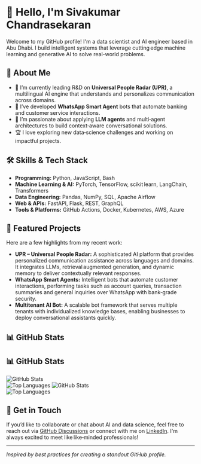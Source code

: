 # 👋 Hello, I'm Sivakumar Chandrasekaran  
Welcome to my GitHub profile! I'm a data scientist and AI engineer based in Abu Dhabi. I build intelligent systems that leverage cutting edge machine learning and generative AI to solve real-world problems.  

## 🌟 About Me  
- 🔭 I’m currently leading R&D on **Universal People Radar (UPR)**, a multilingual AI engine that understands and personalizes communication across domains.  
- 📱 I’ve developed **WhatsApp Smart Agent** bots that automate banking and customer service interactions.  
- 🧠 I’m passionate about applying **LLM agents** and multi‑agent architectures to build context‑aware conversational solutions.  
- 🏆 I love exploring new data‑science challenges and working on impactful projects.  

## 🛠️ Skills & Tech Stack  
- **Programming:** Python, JavaScript, Bash  
- **Machine Learning & AI:** PyTorch, TensorFlow, scikit learn, LangChain, Transformers  
- **Data Engineering:** Pandas, NumPy, SQL, Apache Airflow  
- **Web & APIs:** FastAPI, Flask, REST, GraphQL  
- **Tools & Platforms:** GitHub Actions, Docker, Kubernetes, AWS, Azure  

## 🚀 Featured Projects  
Here are a few highlights from my recent work:  
- **UPR – Universal People Radar:** A sophisticated AI platform that provides personalized communication assistance across languages and domains. It integrates LLMs, retrieval augmented generation, and dynamic memory to deliver contextually relevant responses.  
- **WhatsApp Smart Agents:** Intelligent bots that automate customer interactions, performing tasks such as account queries, transaction summaries and general inquiries over WhatsApp with bank‑grade security.  
- **Multitenant AI Bot:** A scalable bot framework that serves multiple tenants with individualized knowledge bases, enabling businesses to deploy conversational assistants quickly.  

## 📊 GitHub Stats  
## 📊 GitHub Stats  
![GitHub Stats](https://github-readme-stats.vercel.app/api?username=uaesivakumar&show_icons=true&hide_rank=false)  
![Top Languages](https://github-readme-stats.vercel.app/api/top-langs/?username=uaesivakumar&layout=compact&hide=Jupyter%20Notebook&langs_count=8) ![GitHub Stats](https://github-readme-stats.vercel.app/api?username=uaesivakumar&show_icons=true&hide_rank=false)  
![Top Languages](https://github-readme-stats.vercel.app/api/top-langs/?username=uaesivakumar&layout=compact&hide=Jupyter%20Notebook&langs_count=8)  

## 💌 Get in Touch  
If you’d like to collaborate or chat about AI and data science, feel free to reach out via [GitHub Discussions](https://github.com/uaesivakumar/uaesivakumar/discussions) or connect with me on [LinkedIn](https://www.linkedin.com/). I'm always excited to meet like like‑minded professionals!  

---  
*Inspired by best practices for creating a standout GitHub profile.* 
